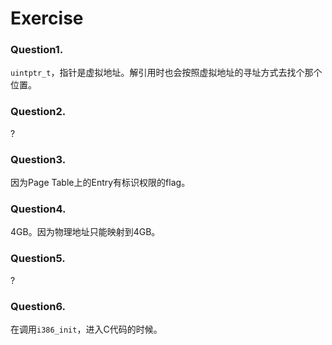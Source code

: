 # Exercise

### Question1.
`uintptr_t`，指针是虚拟地址。解引用时也会按照虚拟地址的寻址方式去找个那个位置。

### Question2.
?

### Question3.
因为Page Table上的Entry有标识权限的flag。

### Question4.
4GB。因为物理地址只能映射到4GB。

### Question5.
?

### Question6.
在调用`i386_init`，进入C代码的时候。

